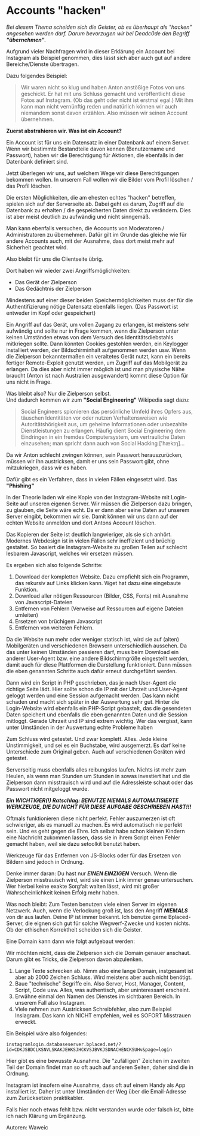 Accounts "hacken"
=================

*Bei diesem Thema scheiden sich die Geister, ob es überhaupt als "hacken" angesehen werden darf.
Darum bevorzugen wir bei Deadc0de den Begriff **"übernehmen"**.*

Aufgrund vieler Nachfragen wird in dieser Erklärung ein Account bei Instagram als Beispiel genommen, dies lässt sich aber auch gut auf andere Bereiche/Dienste übertragen.

Dazu folgendes Beispiel:

> Wir waren nicht so klug und haben Anton anstößige Fotos von uns geschickt. Er hat mit uns Schluss gemacht und veröffentlicht diese Fotos auf Instagram. (Ob das geht oder nicht ist erstmal egal.)
> Mit ihm kann man nicht vernünftig reden und natürlich können wir auch niemandem sonst davon erzählen. Also müssen wir seinen Account übernehmen.

**Zuerst abstrahieren wir. Was ist ein Account?**

Ein Account ist für uns ein Datensatz in einer Datenbank auf einem Server. Wenn wir bestimmte Bestandteile davon kennen (Benutzername und Passwort), haben wir die Berechtigung für Aktionen, die 
ebenfalls in der Datenbank definiert sind.

Jetzt überlegen wir uns, auf welchem Wege wir diese Berechtigungen bekommen wollen. In unserem Fall wollen wir die Bilder vom Profil löschen / das Profil löschen.
 
Die ersten Möglichkeiten, die am ehesten echtes "hacken" betreffen, spielen sich auf der Serverseite ab.
Dabei geht es darum, Zugriff auf die Datenbank zu erhalten / die gespeicherten Daten direkt zu verändern. Dies ist aber meist deutlich zu aufwändig und nicht sinngemäß.

Man kann ebenfalls versuchen, die Accounts von Moderatoren / Administratoren zu übernehmen. Dafür gilt im Grunde das gleiche wie für andere Accounts auch, mit der Ausnahme, dass dort meist mehr auf 
Sicherheit geachtet wird.

Also bleibt für uns die Clientseite übrig.

Dort haben wir wieder zwei Angriffsmöglichkeiten:

- Das Gerät der Zielperson
- Das Gedächtnis der Zielperson

Mindestens auf einer dieser beiden Speichermöglichkeiten muss der für die Authentifizierung nötige Datensatz ebenfalls liegen. (Das Passwort ist entweder im Kopf oder gespeichert)

Ein Angriff auf das Gerät, um vollen Zugang zu erlangen, ist meistens sehr aufwändig und sollte nur in Frage kommen, wenn die Zielperson unter keinen Umständen etwas von dem Versuch des Identitätsdiebstahls mitkriegen sollte. 
Dann könnten Cookies gestohlen werden, ein Keylogger installiert werden, der Bildschirminhalt aufgenommen werden usw. Wenn die Zielperson bekanntermaßen ein veraltetes Gerät nutzt, kann ein bereits fertiger Remote-Exploit genutzt werden, um Zugriff auf das Mobilgerät zu erlangen. Da dies aber nicht immer möglich ist und man physische Nähe braucht (Anton ist nach Australien ausgewandert) kommt diese Option für uns nicht in Frage.

Was bleibt also? Nur die Zielperson selbst.  
Und dadurch kommen wir zum **"Social Engineering"**
Wikipedia sagt dazu:
> Social Engineers spionieren das persönliche Umfeld ihres Opfers aus, täuschen Identitäten vor oder nutzen Verhaltensweisen wie Autoritätshörigkeit aus, um geheime Informationen oder unbezahlte Dienstleistungen zu erlangen. Häufig dient Social Engineering dem Eindringen in ein fremdes Computersystem, um vertrauliche Daten einzusehen; man spricht dann auch von Social Hacking ['hækɪŋ]...


Da wir Anton schlecht zwingen können, sein Passwort herauszurücken, müssen wir ihn austricksen, damit er uns sein Passwort gibt, ohne mitzukriegen, dass wir es haben.

Dafür gibt es ein Verfahren, dass in vielen Fällen eingesetzt wird. Das **"Phishing"**

In der Theorie laden wir eine Kopie von der Instagram-Website mit Login-Seite auf unseren eigenen Server. Wir müssen die Zielperson dazu bringen, zu glauben, die Seite wäre echt.
Da er dann aber seine Daten auf unserem Server eingibt, bekommen wir sie. Damit können wir uns dann auf der echten Website anmelden und dort Antons Account löschen.

Das Kopieren der Seite ist deutlich langwieriger, als sie sich anhört. Modernes Webdesign ist in vielen Fällen sehr ineffizient und brüchig gestaltet. So basiert die Instagram-Website zu großen Teilen auf schlecht lesbarem Javascript, welches wir ersetzen müssen.

Es ergeben sich also folgende Schritte:

1. Download der kompletten Website. Dazu empfiehlt sich ein Programm, das rekursiv auf Links klicken kann. Wget hat dazu eine eingebaute Funktion.
2. Download aller nötigen Ressourcen (Bilder, CSS, Fonts) mit Ausnahme von Javascript-Dateien
3. Entfernen von Fehlern (Verweise auf Ressourcen auf eigene Dateien umleiten)
4. Ersetzen von brüchigem Javascript
5. Entfernen von weiteren Fehlern.

Da die Website nun mehr oder weniger statisch ist, wird sie auf (alten) Mobilgeräten und verschiedenen Browsern unterschiedlich aussehen. Da das unter keinen Umständen passieren darf, muss beim Download ein anderer User-Agent bzw. eine andere Bildschirmgröße eingestellt werden, damit auch für diese Plattformen die Darstellung funktioniert. Dann müssen die eben genannten Schritte auch dafür erneut durchgeführt werden.

Dann wird ein Script in PHP geschrieben, das je nach User-Agent die richtige Seite lädt. Hier sollte schon die IP mit der Uhrzeit und User-Agent geloggt werden und eine Session aufgemacht werden. Das kann nicht schaden und macht sich später in der Auswertung sehr gut.
Hinter die Login-Website wird ebenfalls ein PHP-Script gebastelt, das die gesendeten Daten speichert und ebenfalls die eben genannten Daten und die Session mitloggt. Gerade Uhrzeit und IP sind extrem wichtig. Wer das vergisst, kann unter Umständen in der Auswertung echte Probleme haben

Zum Schluss wird getestet. Und zwar komplett. Alles. Jede kleine Unstimmigkeit, und sei es ein Buchstabe, wird ausgemerzt. Es darf keine Unterschiede zum Original geben.
Auch auf verschiedenen Geräten wird getestet.

Serverseitig muss ebenfalls alles reibungslos laufen. Nichts ist mehr zum Heulen, als wenn man Stunden um Stunden in sowas investiert hat und die Zielperson dann misstrauisch wird und auf die Adressleiste schaut oder das Passwort nicht mitgeloggt wurde.

***Ein WICHTIGER(!) Ratschlag: BENUTZE NIEMALS AUTOMATISIERTE WERKZEUGE, DIE DU NICHT FÜR DIESE AUFGABE GESCHRIEBEN HAST!!!***

Oftmals funktionieren diese nicht perfekt. Fehler auszumerzen ist oft schwieriger, als es manuell zu machen. Es wird automatisch nie perfekt sein. Und es geht gegen die Ehre.
Ich selbst habe schon kleinen Kindern eine Nachricht zukommen lassen, dass sie in ihrem Script einen Fehler gemacht haben, weil sie dazu setoolkit benutzt haben.

Werkzeuge für das Entfernen von JS-Blocks oder für das Ersetzen von Bildern sind jedoch in Ordnung.

Denke immer daran: Du hast nur ***EINEN EINZIGEN*** Versuch. Wenn die Zielperson misstrauisch wird, wird sie einen Link immer genau untersuchen. Wer hierbei keine exakte Sorgfalt walten lässt, wird mit großer Wahrscheinlichkeit keinen Erfolg mehr haben.

Was noch bleibt:
Zum Testen benutzen viele einen Server im eigenen Netzwerk. Auch, wenn die Verlockung groß ist, lass den Angriff ***NIEMALS*** von dir aus laufen. Deine IP ist immer bekannt.
Ich benutze gerne Bplaced-Server, die eignen sich gut für solche Wegwerf-Zwecke und kosten nichts. Ob der ethischen Korrektheit scheiden sich die Geister.

Eine Domain kann dann wie folgt aufgebaut werden:

Wir möchten nicht, dass die Zielperson sich die Domain genauer anschaut. Darum gibt es Tricks, die Zielperson davon abzulenken.

1. Lange Texte schrecken ab. Nimm also eine lange Domain, instgesamt ist aber ab 2000 Zeichen Schluss. Wird meistens aber auch nicht benötigt.
2. Baue "technische" Begriffe ein. Also Server, Host, Manager, Content, Script, Code usw. Alles, was authentisch, aber uninteressant erscheint.
3. Erwähne einmal den Namen des Dienstes im sichtbaren Bereich. In unserem Fall also Instagram.
4. Viele nehmen zum Austricksen Schreibfehler, also zum Beispiel Inslagram. Das kann ich NICHT empfehlen, weil es SOFORT Misstrauen erweckt.

Ein Beispiel wäre also folgendes:

    instagramlogin.databaseserver.bplaced.net/?id=CDKJSBDCLKSNVLSKAKJEHKSJHCKVSJBVKJSDNACHENCKSUHv&page=login

Hier gibt es eine bewusste Ausnahme. Die "zufälligen" Zeichen im zweiten Teil der Domain findet man so oft auch auf anderen Seiten, daher sind die in Ordnung.

Instagram ist insofern eine Ausnahme, dass oft auf einem Handy als App installiert ist. Daher ist unter Umständen der Weg über die Email-Adresse zum Zurücksetzen praktikabler.

Falls hier noch etwas fehlt bzw. nicht verstanden wurde oder falsch ist, bitte ich nach Klärung um Ergänzung.

Autoren: Waweic
